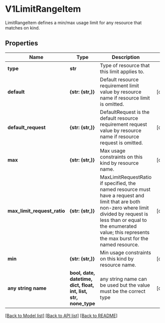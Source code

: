# V1LimitRangeItem

LimitRangeItem defines a min/max usage limit for any resource that matches on kind.

## Properties
Name | Type | Description | Notes
------------ | ------------- | ------------- | -------------
**type** | **str** | Type of resource that this limit applies to. | 
**default** | **{str: (str,)}** | Default resource requirement limit value by resource name if resource limit is omitted. | [optional] 
**default_request** | **{str: (str,)}** | DefaultRequest is the default resource requirement request value by resource name if resource request is omitted. | [optional] 
**max** | **{str: (str,)}** | Max usage constraints on this kind by resource name. | [optional] 
**max_limit_request_ratio** | **{str: (str,)}** | MaxLimitRequestRatio if specified, the named resource must have a request and limit that are both non-zero where limit divided by request is less than or equal to the enumerated value; this represents the max burst for the named resource. | [optional] 
**min** | **{str: (str,)}** | Min usage constraints on this kind by resource name. | [optional] 
**any string name** | **bool, date, datetime, dict, float, int, list, str, none_type** | any string name can be used but the value must be the correct type | [optional]

[[Back to Model list]](../README.md#documentation-for-models) [[Back to API list]](../README.md#documentation-for-api-endpoints) [[Back to README]](../README.md)


